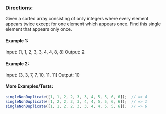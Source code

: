 ### Directions:

Given a sorted array consisting of only integers where every element appears twice 
except for one element which appears once. Find this single element that appears only once.

#### Example 1:

Input: [1, 1, 2, 3, 3, 4, 4, 8, 8]
Output: 2

#### Example 2:

Input: [3, 3, 7, 7, 10, 11, 11]
Output: 10

#### More Examples/Tests:

```javascript
singleNonDuplicate([1, 1, 2, 2, 3, 3, 4, 5, 5, 6, 6]);  // => 4
singleNonDuplicate([1, 2, 2, 3, 3, 4, 4, 5, 5, 6, 6]);  // => 1
singleNonDuplicate([1, 1, 2, 2, 3, 3, 4, 4, 5, 5, 6]);  // => 6
```
